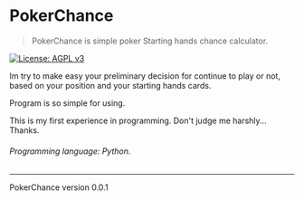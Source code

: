 # PokerChance


>PokerChance is simple poker Starting hands chance calculator.

[![License: AGPL v3](https://img.shields.io/badge/License-AGPL%20v3-blue.svg)](https://www.gnu.org/licenses/agpl-3.0)

Im try to make easy your preliminary decision for continue to play or not, based on your position and your starting hands cards. 

Program is so simple for using. 

This is my first experience in programming. Don't judge me harshly...
Thanks.

###### Programming language: Python.
---
PokerChance version 0.0.1

